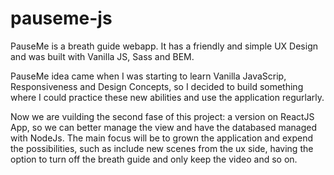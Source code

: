 # pauseme-js

PauseMe is a breath guide webapp. It has a friendly and simple UX Design and was built with Vanilla JS, Sass and BEM. 

PauseMe idea came when I was starting to learn Vanilla JavaScrip, Responsiveness and Design Concepts, so I decided to build something where I could practice these new abilities and use the application regurlarly.

Now we are vuilding the second fase of this project: a version on ReactJS App, so we can better manage the view and have the databased managed with NodeJs. The main focus will be to grown the application and expend the possibilities, such as include new scenes from the ux side, having the option to turn off the breath guide and only keep the video and so on. 
